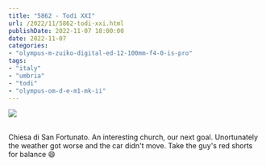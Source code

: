 ```yaml
---
title: "5862 - Todi XXI"
url: /2022/11/5862-todi-xxi.html
publishDate: 2022-11-07 18:00:00
date: 2022-11-07
categories:
- "olympus-m-zuiko-digital-ed-12-100mm-f4-0-is-pro"
tags:
- "italy"
- "umbria"
- "todi"
- "olympus-om-d-e-m1-mk-ii"
---
```

<div class="container">
<div class="center"><a target="_blank" href="https://d25zfm9zpd7gm5.cloudfront.net/1200x1200/2019/20190907_124739_lr.jpg"><img class="webfeedsFeaturedVisual" src="https://d25zfm9zpd7gm5.cloudfront.net/0600x0600/2019/20190907_124739_lr.jpg" /></a></div>
</div>
<br />

Chiesa di San Fortunato. An interesting church, our next
goal. Unortunately the weather got worse and the car didn't
move. Take the guy's red shorts for balance :smile:
